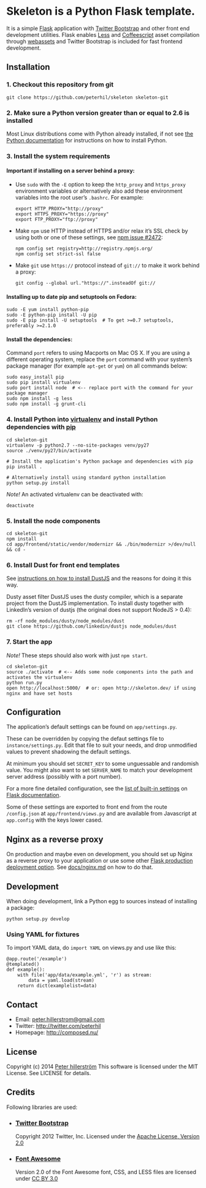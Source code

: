 # Skeleton is a Python Flask template.

It is a simple [Flask](http://flask.pocoo.org/) application with [Twitter Bootstrap](http://getbootstrap.com/) and other front end development utilities. Flask enables [Less](http://www.lesscss.org/) and [Coffeescript](http://coffeescript.org/) asset compilation through [webassets](http://webassets.readthedocs.org/en/latest/) and Twitter Bootstrap is included for fast frontend development.


## Installation

### 1. Checkout this repository from git

    git clone https://github.com/peterhil/skeleton skeleton-git

### 2. Make sure a Python version greater than or equal to 2.6 is installed

Most Linux distributions come with Python already installed, if not see [the Python documentation](http://docs.python.org/2.7/using/index.html) for instructions on how to install Python.

### 3. Install the system requirements

#### Important if installing on a server behind a proxy:

* Use `sudo` with the `-E` option to keep the `http_proxy` and `https_proxy` environment variables or alternatively also add these environment variables into the root user’s `.bashrc`. For example:

      export HTTP_PROXY="http://proxy"
      export HTTPS_PROXY="https://proxy"
      export FTP_PROXY="ftp://proxy"

* Make `npm` use HTTP instead of HTTPS and/or relax it’s SSL check by using both or one of these settings, see [npm issue #2472](https://github.com/npm/npm/issues/2472):

      npm config set registry=http://registry.npmjs.org/
      npm config set strict-ssl false

* Make `git` use `https://` protocol instead of `git://` to make it work behind a proxy:

      git config --global url."https://".insteadOf git://

#### Installing up to date pip and setuptools on Fedora:

    sudo -E yum install python-pip
    sudo -E python-pip install -U pip
    sudo -E pip install -U setuptools  # To get >=0.7 setuptools, preferably >=2.1.0

#### Install the dependencies:

Command `port` refers to using Macports on Mac OS X. If you are using a different operating system, replace the `port` command with your system’s package manager (for example `apt-get` or `yum`) on all commands below:

    sudo easy_install pip
    sudo pip install virtualenv
    sudo port install node  # <-- replace port with the command for your package manager
    sudo npm install -g less
    sudo npm install -g grunt-cli

### 4. Install Python into [virtualenv](http://www.virtualenv.org/en/latest/virtualenv.html) and install Python dependencies with [pip](http://www.pip-installer.org/en/latest/)

    cd skeleton-git
    virtualenv -p python2.7 --no-site-packages venv/py27
    source ./venv/py27/bin/activate

    # Install the application's Python package and dependencies with pip
    pip install .

    # Alternatively install using standard python installation
    python setup.py install

*Note!* An activated virtualenv can be deactivated with:

    deactivate

### 5. Install the node components

    cd skeleton-git
    npm install
    cd app/frontend/static/vendor/modernizr && ./bin/modernizr >/dev/null && cd -

### 6. Install Dust for front end templates

See [instructions on how to install DustJS](http://elsdoerfer.name/docs/webassets/builtin_filters.html#dustjs) and the reasons for doing it this way.

Dusty asset filter DustJS uses the dusty compiler, which is a separate project from the DustJS implementation. To install dusty together with LinkedIn’s version of dustjs (the original does not support NodeJS > 0.4):

    rm -rf node_modules/dusty/node_modules/dust
    git clone https://github.com/linkedin/dustjs node_modules/dust

### 7. Start the app

*Note!* These steps should also work with just `npm start`.

    cd skeleton-git
    source ./activate  # <-- Adds some node components into the path and activates the virtualenv
    python run.py
    open http://localhost:5000/  # or: open http://skeleton.dev/ if using nginx and have set hosts


## Configuration

The application’s default settings can be found on `app/settings.py`.

These can be overridden by copying the defaut settings file to `instance/settings.py`. Edit that file to suit your needs, and drop unmodified values to prevent shadowing the default settings.

At minimum you should set `SECRET_KEY` to some unguessable and randomish value. You might also want to set `SERVER_NAME` to match your development server address (possibly with a port number).

For a more fine detailed configuration, see the [list of built-in settings](http://flask.pocoo.org/docs/config/#builtin-configuration-values) on [Flask documentation](http://flask.pocoo.org/docs/).

Some of these settings are exported to front end from the route `/config.json` at `app/frontend/views.py` and are available from Javascript at `app.config` with the keys lower cased.


## Nginx as a reverse proxy

On production and maybe even on development, you should set up Nginx as a reverse proxy to your application or use some other [Flask production deployment option](http://flask.pocoo.org/docs/deploying/). See [docs/nginx.md](docs/nginx.md) on how to do that.


## Development

When doing development, link a Python egg to sources instead of installing a package:

    python setup.py develop

### Using YAML for fixtures

To import YAML data, do `import YAML` on views.py and use like this:

    @app.route('/example')
    @templated()
    def example():
        with file('app/data/example.yml', 'r') as stream:
            data = yaml.load(stream)
        return dict(examplelist=data)


## Contact

- Email: peter.hillerstrom@gmail.com
- Twitter: http://twitter.com/peterhil
- Homepage: http://composed.nu/

## License

Copyright (c) 2014 [Peter hillerström](https://github.com/peterhil)
This software is licensed under the MIT License. See LICENSE for details.


## Credits

Following libraries are used:

- ### [Twitter Bootstrap](https://github.com/twbs/bootstrap)

    Copyright 2012 Twitter, Inc.
    Licensed under the [Apache License, Version 2.0](http://www.apache.org/licenses/LICENSE-2.0)

- ### [Font Awesome](http://fortawesome.github.com/Font-Awesome)

    Version 2.0 of the Font Awesome font, CSS, and LESS files are
    licensed under [CC BY 3.0](http://creativecommons.org/licenses/by/3.0/)
